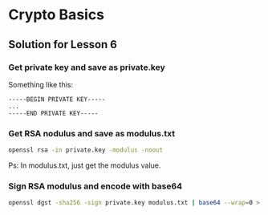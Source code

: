 # Crypto Basics

## Solution for Lesson 6

### Get private key and save as private.key

Something like this:

```text
-----BEGIN PRIVATE KEY-----
...
-----END PRIVATE KEY-----
```

### Get RSA nodulus and save as modulus.txt

```bash
openssl rsa -in private.key -modulus -noout
```

Ps: In modulus.txt, just get the modulus value.

### Sign RSA modulus and encode with base64

```bash
openssl dgst -sha256 -sign private.key modulus.txt | base64 --wrap=0 > sign.sha256.base64
```
